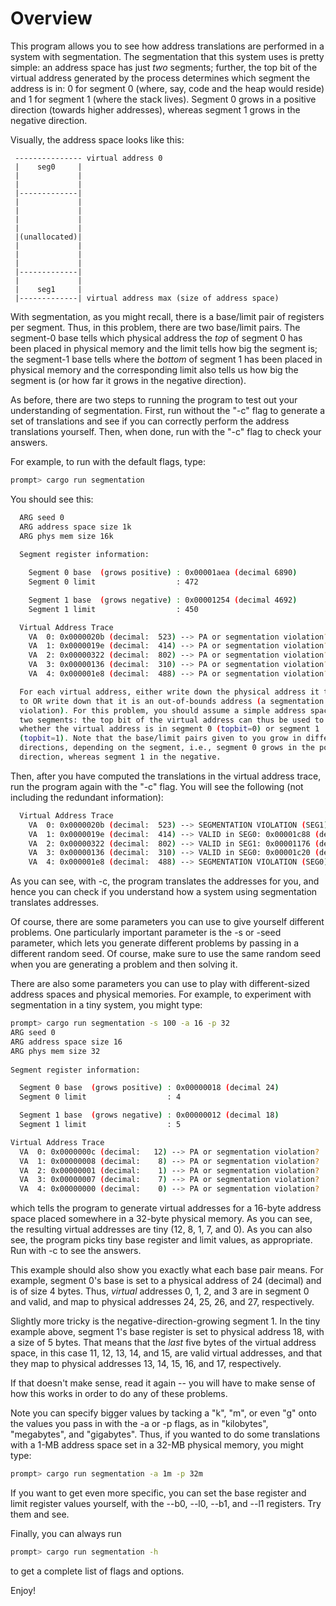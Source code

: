 
# Overview

This program allows you to see how address translations are performed in a
system with segmentation. The segmentation that this system uses is pretty
simple: an address space has just *two* segments; further, the top bit of the
virtual address generated by the process determines which segment the address
is in: 0 for segment 0 (where, say, code and the heap would reside) and 1 for
segment 1 (where the stack lives). Segment 0 grows in a positive direction
(towards higher addresses), whereas segment 1 grows in the negative direction.

Visually, the address space looks like this:

```
 --------------- virtual address 0
 |    seg0     |
 |             |
 |             |
 |-------------|
 |             |
 |             |
 |             |
 |             |
 |(unallocated)|
 |             |
 |             |
 |             |
 |-------------|
 |             |
 |    seg1     |
 |-------------| virtual address max (size of address space)
```

With segmentation, as you might recall, there is a base/limit pair of
registers per segment. Thus, in this problem, there are two base/limit
pairs. The segment-0 base tells which physical address the *top* of segment 0
has been placed in physical memory and the limit tells how big the segment is;
the segment-1 base tells where the *bottom* of segment 1 has been placed in
physical memory and the corresponding limit also tells us how big the segment
is (or how far it grows in the negative direction).

As before, there are two steps to running the program to test out your
understanding of segmentation. First, run without the "-c" flag to generate a
set of translations and see if you can correctly perform the address
translations yourself. Then, when done, run with the "-c" flag to check your
answers.

For example, to run with the default flags, type:

```sh
prompt> cargo run segmentation
```


You should see this:
```sh
  ARG seed 0
  ARG address space size 1k
  ARG phys mem size 16k
  
  Segment register information:

    Segment 0 base  (grows positive) : 0x00001aea (decimal 6890)
    Segment 0 limit                  : 472

    Segment 1 base  (grows negative) : 0x00001254 (decimal 4692)
    Segment 1 limit                  : 450

  Virtual Address Trace
    VA  0: 0x0000020b (decimal:  523) --> PA or segmentation violation?
    VA  1: 0x0000019e (decimal:  414) --> PA or segmentation violation?
    VA  2: 0x00000322 (decimal:  802) --> PA or segmentation violation?
    VA  3: 0x00000136 (decimal:  310) --> PA or segmentation violation?
    VA  4: 0x000001e8 (decimal:  488) --> PA or segmentation violation?

  For each virtual address, either write down the physical address it translates
  to OR write down that it is an out-of-bounds address (a segmentation
  violation). For this problem, you should assume a simple address space with
  two segments: the top bit of the virtual address can thus be used to check
  whether the virtual address is in segment 0 (topbit=0) or segment 1
  (topbit=1). Note that the base/limit pairs given to you grow in different
  directions, depending on the segment, i.e., segment 0 grows in the positive
  direction, whereas segment 1 in the negative.  
```

Then, after you have computed the translations in the virtual address trace,
run the program again with the "-c" flag. You will see the following (not
including the redundant information):

```sh
  Virtual Address Trace
    VA  0: 0x0000020b (decimal:  523) --> SEGMENTATION VIOLATION (SEG1)
    VA  1: 0x0000019e (decimal:  414) --> VALID in SEG0: 0x00001c88 (decimal: 7304)
    VA  2: 0x00000322 (decimal:  802) --> VALID in SEG1: 0x00001176 (decimal: 4470)
    VA  3: 0x00000136 (decimal:  310) --> VALID in SEG0: 0x00001c20 (decimal: 7200)
    VA  4: 0x000001e8 (decimal:  488) --> SEGMENTATION VIOLATION (SEG0)
```

As you can see, with -c, the program translates the addresses for you, and
hence you can check if you understand how a system using segmentation
translates addresses.

Of course, there are some parameters you can use to give yourself different
problems. One particularly important parameter is the -s or -seed parameter,
which lets you generate different problems by passing in a different random
seed. Of course, make sure to use the same random seed when you are generating
a problem and then solving it.

There are also some parameters you can use to play with different-sized
address spaces and physical memories. For example, to experiment with
segmentation in a tiny system, you might type:

```sh
prompt> cargo run segmentation -s 100 -a 16 -p 32
ARG seed 0
ARG address space size 16
ARG phys mem size 32
 
Segment register information:

  Segment 0 base  (grows positive) : 0x00000018 (decimal 24)
  Segment 0 limit                  : 4

  Segment 1 base  (grows negative) : 0x00000012 (decimal 18)
  Segment 1 limit                  : 5

Virtual Address Trace
  VA  0: 0x0000000c (decimal:   12) --> PA or segmentation violation?
  VA  1: 0x00000008 (decimal:    8) --> PA or segmentation violation?
  VA  2: 0x00000001 (decimal:    1) --> PA or segmentation violation?
  VA  3: 0x00000007 (decimal:    7) --> PA or segmentation violation?
  VA  4: 0x00000000 (decimal:    0) --> PA or segmentation violation?
```

which tells the program to generate virtual addresses for a 16-byte address
space placed somewhere in a 32-byte physical memory. As you can see, the
resulting virtual addresses are tiny (12, 8, 1, 7, and 0). As you can also
see, the program picks tiny base register and limit values, as
appropriate. Run with -c to see the answers. 

This example should also show you exactly what each base pair means. For
example, segment 0's base is set to a physical address of 24 (decimal) and is
of size 4 bytes. Thus, *virtual* addresses 0, 1, 2, and 3 are in segment 0 and
valid, and map to physical addresses 24, 25, 26, and 27, respectively. 

Slightly more tricky is the negative-direction-growing segment 1. In the tiny
example above, segment 1's base register is set to physical address 18, with a
size of 5 bytes. That means that the *last* five bytes of the virtual address
space, in this case 11, 12, 13, 14, and 15, are valid virtual addresses, and
that they map to physical addresses 13, 14, 15, 16, and 17, respectively.

If that doesn't make sense, read it again -- you will have to make sense of
how this works in order to do any of these problems.

Note you can specify bigger values by tacking a "k", "m", or even "g" onto the
values you pass in with the -a or -p flags, as in "kilobytes", "megabytes",
and "gigabytes". Thus, if you wanted to do some translations with a 1-MB
address space set in a 32-MB physical memory, you might type:

```sh
prompt> cargo run segmentation -a 1m -p 32m
```

If you want to get even more specific, you can set the base register and limit
register values yourself, with the --b0, --l0, --b1, and --l1 registers. Try
them and see.

Finally, you can always run 

```sh
prompt> cargo run segmentation -h 
```

to get a complete list of flags and options.

Enjoy!



